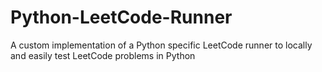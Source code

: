# Python-LeetCode-Runner
A custom implementation of a Python specific LeetCode runner to locally and easily test LeetCode problems in Python
